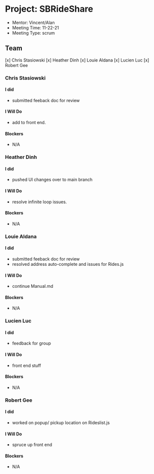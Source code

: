 # Project: SBRideShare
* Mentor: Vincent/Alan
* Meeting Time: 11-22-21
* Meeting Type: scrum

## Team
[x] Chris Stasiowski
[x] Heather Dinh
[x] Louie Aldana
[x] Lucien Luc
[x] Robert Gee

### Chris Stasiowski

#### I did
* submitted feeback doc for review

#### I Will Do
* add to front end.

#### Blockers
* N/A

### Heather Dinh

#### I did

* pushed UI changes over to main branch

#### I Will Do
* resolve infinite loop issues.


#### Blockers
* N/A

### Louie Aldana

#### I did
* submitted feeback doc for review
* resolved address auto-complete and issues for Rides.js

#### I Will Do
* continue Manual.md

#### Blockers
* N/A

### Lucien Luc

#### I did
* feedback for group


#### I Will Do
* front end stuff

#### Blockers
* N/A

### Robert Gee

#### I did
* worked on popup/ pickup location on Rideslist.js

#### I Will Do
* spruce up front end

#### Blockers
* N/A